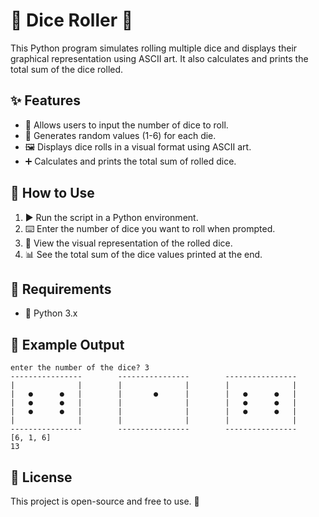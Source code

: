 # 🎲 Dice Roller 🎲

This Python program simulates rolling multiple dice and displays their graphical representation using ASCII art. It also calculates and prints the total sum of the dice rolled.

## ✨ Features
- 🎲 Allows users to input the number of dice to roll.
- 🔢 Generates random values (1-6) for each die.
- 🖼️ Displays dice rolls in a visual format using ASCII art.
- ➕ Calculates and prints the total sum of rolled dice.

## 🚀 How to Use
1. ▶️ Run the script in a Python environment.
2. ⌨️ Enter the number of dice you want to roll when prompted.
3. 👀 View the visual representation of the rolled dice.
4. 📊 See the total sum of the dice values printed at the end.

## 📌 Requirements
- 🐍 Python 3.x

## 🎯 Example Output
```
enter the number of the dice? 3
----------------        ----------------        ----------------        
|              |        |              |        |              |        
|   ●      ●   |        |       ●      |        |   ●      ●   |        
|   ●      ●   |        |              |        |   ●      ●   |        
|   ●      ●   |        |              |        |   ●      ●   |        
|              |        |              |        |              |        
----------------        ----------------        ----------------        
[6, 1, 6]
13
```

## 📜 License
This project is open-source and free to use. 🎉
